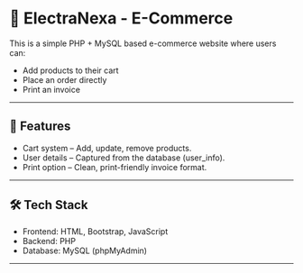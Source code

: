 # 🛒 ElectraNexa - E-Commerce 

This is a simple PHP + MySQL based e-commerce website where users can:
- Add products to their cart
- Place an order directly
- Print an invoice 

---
## 🚀 Features
- Cart system – Add, update, remove products.
- User details – Captured from the database (user_info).
- Print option – Clean, print-friendly invoice format.

---
## 🛠️ Tech Stack
- Frontend: HTML, Bootstrap, JavaScript
- Backend: PHP 
- Database: MySQL (phpMyAdmin)

---

